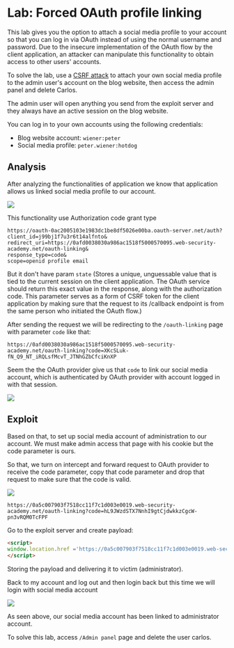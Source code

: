 # Lab: Forced OAuth profile linking

This lab gives you the option to attach a social media profile to your account so that you can log in via OAuth instead of using the normal username and password. Due to the insecure implementation of the OAuth flow by the client application, an attacker can manipulate this functionality to obtain access to other users' accounts.

To solve the lab, use a [CSRF attack](https://portswigger.net/web-security/csrf) to attach your own social media profile to the admin user's account on the blog website, then access the admin panel and delete Carlos.

The admin user will open anything you send from the exploit server and they always have an active session on the blog website.

You can log in to your own accounts using the following credentials:

- Blog website account: `wiener:peter`
- Social media profile: `peter.wiener:hotdog`

## Analysis

After analyzing the functionalities of application we know that application allows us linked social media profile to our account.

![](https://i.imgur.com/E3i3cTa.png)

This functionality use Authorization code grant type

```http
https://oauth-0ac2005103e1983dc1be8df5026e00ba.oauth-server.net/auth?client_id=j99bj1f7u3r6t14alfnto&
redirect_uri=https://0afd0038030a986ac1518f5000570095.web-security-academy.net/oauth-linking&
response_type=code&
scope=openid profile email
```

But it don't have param `state` (Stores a unique, unguessable value that is tied to the current session on the client application. The OAuth service should return this exact value in the response, along with the authorization code. This parameter serves as a form of CSRF token for the client application by making sure that the request to its /callback endpoint is from the same person who initiated the OAuth flow.)

After sending the request we will be redirecting to the `/oauth-linking` page with parameter `code` like that:

`https://0afd0038030a986ac1518f5000570095.web-security-academy.net/oauth-linking?code=XKcSLuk-fN_Q9_NT_iRQLsfMcvT_JTNhGZbCfciKnXP`

Seem the the OAuth provider give us that `code` to link our social media account, which is authenticated by OAuth provider with account logged in with that session.

![](https://i.imgur.com/6c0z07M.png)

## Exploit

Based on that, to set up social media account of administration to our account. We must make admin access that page with his cookie but the code parameter is ours.

So that, we turn on intercept and forward request to OAuth provider to receive the code parameter, copy that code parameter and drop that request to make sure that the code is valid.

![](https://i.imgur.com/PEsrQsR.png)

`https://0a5c007903f7518cc11f7c1d003e0019.web-security-academy.net/oauth-linking?code=hL9JWzdSTX7NnhI9gtCjdwkkzCgcW-pn3vRQM0TcFPF`

Go to the exploit server and create payload:

```html
<script>
window.location.href ='https://0a5c007903f7518cc11f7c1d003e0019.web-security-academy.net/oauth-linking?code=hL9JWzdSTX7NnhI9gtCjdwkkzCgcW-pn3vRQM0TcFPF';
</script>
```

Storing the payload and delivering it to victim (administrator).

Back to my account and log out and then login back but this time we will login with social media account

![](https://i.imgur.com/Lqazt5z.png)

As seen above, our social media account has been linked to administrator account.

To solve this lab, access `/Admin panel` page and delete the user carlos.

